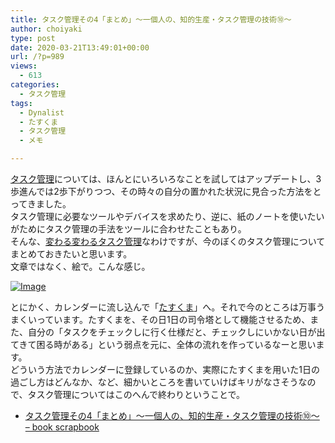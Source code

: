 ```yaml
---
title: タスク管理その4「まとめ」〜一個人の、知的生産・タスク管理の技術⑩〜
author: choiyaki
type: post
date: 2020-03-21T13:49:01+00:00
url: /?p=989
views:
  - 613
categories:
  - タスク管理
tags:
  - Dynalist
  - たすくま
  - タスク管理
  - メモ

---
```

[タスク管理][1]については、ほんとにいろいろなことを試してはアップデートし、3歩進んでは2歩下がりつつ、その時々の自分の置かれた状況に見合った方法をとってきました。  
タスク管理に必要なツールやデバイスを求めたり、逆に、紙のノートを使いたいがためにタスク管理の手法をツールに合わせたこともあり。  
そんな、[変わる変わるタスク管理][2]なわけですが、今のぼくのタスク管理についてまとめておきたいと思います。  
文章ではなく、絵で。こんな感じ。

[![Image][3]][4]

とにかく、カレンダーに流し込んで「[たすくま][5]」へ。それで今のところは万事うまくいっています。たすくまを、その日1日の司令塔として機能させるため、また、自分の「タスクをチェックしに行く仕様だと、チェックしにいかない日が出てきて困る時がある」という弱点を元に、全体の流れを作っているなーと思います。  
どういう方法でカレンダーに登録しているのか、実際にたすくまを用いた1日の過ごし方はどんなか、など、細かいところを書いていけばキリがなさそうなので、タスク管理についてはこのへんで終わりということで。

  * [タスク管理その4「まとめ」〜一個人の、知的生産・タスク管理の技術⑩〜 &#8211; book scrapbook][6]

 [1]: https://scrapbox.io/choiyaki-hondana/%E3%82%BF%E3%82%B9%E3%82%AF%E7%AE%A1%E7%90%86
 [2]: https://choiyaki.com/?p=977
 [3]: https://gyazo.com/1c76f855ac33be6b57aa24db385d35e1/thumb/1000
 [4]: https://gyazo.com/1c76f855ac33be6b57aa24db385d35e1
 [5]: https://scrapbox.io/choiyaki-hondana/%E3%81%9F%E3%81%99%E3%81%8F%E3%81%BE
 [6]: https://scrapbox.io/choiyaki-hondana/%E3%82%BF%E3%82%B9%E3%82%AF%E7%AE%A1%E7%90%86%E3%81%9D%E3%81%AE4%E3%80%8C%E3%81%BE%E3%81%A8%E3%82%81%E3%80%8D%E3%80%9C%E4%B8%80%E5%80%8B%E4%BA%BA%E3%81%AE%E3%80%81%E7%9F%A5%E7%9A%84%E7%94%9F%E7%94%A3%E3%83%BB%E3%82%BF%E3%82%B9%E3%82%AF%E7%AE%A1%E7%90%86%E3%81%AE%E6%8A%80%E8%A1%93%E2%91%A9%E3%80%9C